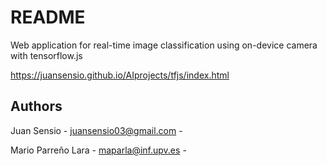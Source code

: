 # README

Web application for real-time image classification using on-device camera with tensorflow.js

https://juansensio.github.io/AIprojects/tfjs/index.html

## Authors

Juan Sensio - juansensio03@gmail.com - 

Mario Parreño Lara - maparla@inf.upv.es -
